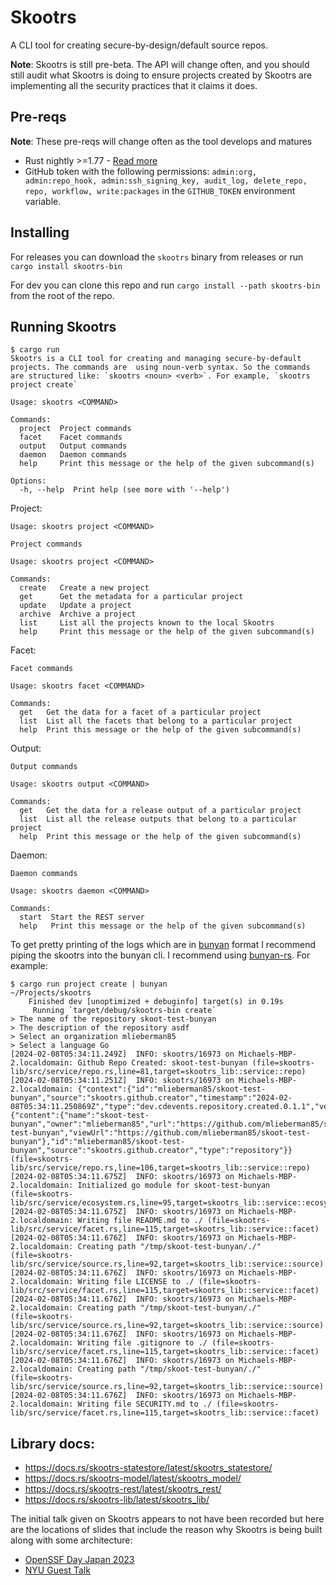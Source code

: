 # Skootrs

A CLI tool for creating secure-by-design/default source repos.

**Note**: Skootrs is still pre-beta. The API will change often, and you should still audit what Skootrs is doing to ensure projects created by Skootrs are implementing all the security practices that it claims it does.

## Pre-reqs

**Note**: These pre-reqs will change often as the tool develops and matures
- Rust nightly >=1.77 - [Read more](https://www.rust-lang.org/tools/install)
- GitHub token with the following permissions: `admin:org, admin:repo_hook, admin:ssh_signing_key, audit_log, delete_repo, repo, workflow, write:packages` in the `GITHUB_TOKEN` environment variable.

## Installing

For releases you can download the `skootrs` binary from releases or run `cargo install skootrs-bin`

For dev you can clone this repo and run `cargo install --path skootrs-bin` from the root of the repo.

## Running Skootrs

```shell
$ cargo run
Skootrs is a CLI tool for creating and managing secure-by-default projects. The commands are  using noun-verb syntax. So the commands are structured like: `skootrs <noun> <verb>`. For example, `skootrs project create`

Usage: skootrs <COMMAND>

Commands:
  project  Project commands
  facet    Facet commands
  output   Output commands
  daemon   Daemon commands
  help     Print this message or the help of the given subcommand(s)

Options:
  -h, --help  Print help (see more with '--help')
```

Project:
```shell
Usage: skootrs project <COMMAND>

Project commands

Usage: skootrs project <COMMAND>

Commands:
  create   Create a new project
  get      Get the metadata for a particular project
  update   Update a project
  archive  Archive a project
  list     List all the projects known to the local Skootrs
  help     Print this message or the help of the given subcommand(s)
```

Facet:
```shell
Facet commands

Usage: skootrs facet <COMMAND>

Commands:
  get   Get the data for a facet of a particular project
  list  List all the facets that belong to a particular project
  help  Print this message or the help of the given subcommand(s)
```

Output:
```shell
Output commands

Usage: skootrs output <COMMAND>

Commands:
  get   Get the data for a release output of a particular project
  list  List all the release outputs that belong to a particular project
  help  Print this message or the help of the given subcommand(s)
```

Daemon:
```shell
Daemon commands

Usage: skootrs daemon <COMMAND>

Commands:
  start  Start the REST server
  help   Print this message or the help of the given subcommand(s)
```

To get pretty printing of the logs which are in [bunyan](https://github.com/trentm/node-bunyan) format I recommend piping the skootrs into the bunyan cli. I recommend using [bunyan-rs](https://github.com/LukeMathWalker/bunyan). For example:

```shell
$ cargo run project create | bunyan                                                              ~/Projects/skootrs
    Finished dev [unoptimized + debuginfo] target(s) in 0.19s
     Running `target/debug/skootrs-bin create`
> The name of the repository skoot-test-bunyan
> The description of the repository asdf
> Select an organization mlieberman85
> Select a language Go
[2024-02-08T05:34:11.249Z]  INFO: skootrs/16973 on Michaels-MBP-2.localdomain: Github Repo Created: skoot-test-bunyan (file=skootrs-lib/src/service/repo.rs,line=81,target=skootrs_lib::service::repo)
[2024-02-08T05:34:11.251Z]  INFO: skootrs/16973 on Michaels-MBP-2.localdomain: {"context":{"id":"mlieberman85/skoot-test-bunyan","source":"skootrs.github.creator","timestamp":"2024-02-08T05:34:11.250869Z","type":"dev.cdevents.repository.created.0.1.1","version":"0.3.0"},"subject":{"content":{"name":"skoot-test-bunyan","owner":"mlieberman85","url":"https://github.com/mlieberman85/skoot-test-bunyan","viewUrl":"https://github.com/mlieberman85/skoot-test-bunyan"},"id":"mlieberman85/skoot-test-bunyan","source":"skootrs.github.creator","type":"repository"}} (file=skootrs-lib/src/service/repo.rs,line=106,target=skootrs_lib::service::repo)
[2024-02-08T05:34:11.675Z]  INFO: skootrs/16973 on Michaels-MBP-2.localdomain: Initialized go module for skoot-test-bunyan (file=skootrs-lib/src/service/ecosystem.rs,line=95,target=skootrs_lib::service::ecosystem)
[2024-02-08T05:34:11.675Z]  INFO: skootrs/16973 on Michaels-MBP-2.localdomain: Writing file README.md to ./ (file=skootrs-lib/src/service/facet.rs,line=115,target=skootrs_lib::service::facet)
[2024-02-08T05:34:11.676Z]  INFO: skootrs/16973 on Michaels-MBP-2.localdomain: Creating path "/tmp/skoot-test-bunyan/./" (file=skootrs-lib/src/service/source.rs,line=92,target=skootrs_lib::service::source)
[2024-02-08T05:34:11.676Z]  INFO: skootrs/16973 on Michaels-MBP-2.localdomain: Writing file LICENSE to ./ (file=skootrs-lib/src/service/facet.rs,line=115,target=skootrs_lib::service::facet)
[2024-02-08T05:34:11.676Z]  INFO: skootrs/16973 on Michaels-MBP-2.localdomain: Creating path "/tmp/skoot-test-bunyan/./" (file=skootrs-lib/src/service/source.rs,line=92,target=skootrs_lib::service::source)
[2024-02-08T05:34:11.676Z]  INFO: skootrs/16973 on Michaels-MBP-2.localdomain: Writing file .gitignore to ./ (file=skootrs-lib/src/service/facet.rs,line=115,target=skootrs_lib::service::facet)
[2024-02-08T05:34:11.676Z]  INFO: skootrs/16973 on Michaels-MBP-2.localdomain: Creating path "/tmp/skoot-test-bunyan/./" (file=skootrs-lib/src/service/source.rs,line=92,target=skootrs_lib::service::source)
[2024-02-08T05:34:11.676Z]  INFO: skootrs/16973 on Michaels-MBP-2.localdomain: Writing file SECURITY.md to ./ (file=skootrs-lib/src/service/facet.rs,line=115,target=skootrs_lib::service::facet)
```

## Library docs:

- https://docs.rs/skootrs-statestore/latest/skootrs_statestore/
- https://docs.rs/skootrs-model/latest/skootrs_model/
- https://docs.rs/skootrs-rest/latest/skootrs_rest/
- https://docs.rs/skootrs-lib/latest/skootrs_lib/


The initial talk given on Skootrs appears to not have been recorded but here are the locations of slides that include the reason why Skootrs is being built along with some architecture:

- [OpenSSF Day Japan 2023](https://github.com/mlieberman85/talks/blob/91cf3bef51f7d277a744098863389e362920b4c8/2023-12-04-ossfday/presentation.pdf)
- [NYU Guest Talk](https://github.com/mlieberman85/talks/blob/main/2024-01-30-skootrs/presentation.pdf)
